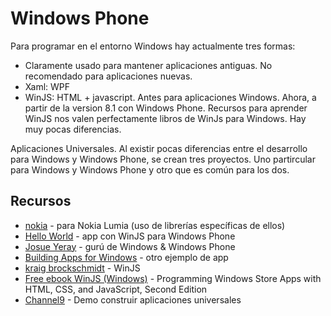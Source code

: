 Windows Phone
=========

Para programar en el entorno Windows hay actualmente tres formas:

  - Claramente usado para mantener aplicaciones antiguas. No recomendado para aplicaciones nuevas.
  - Xaml: WPF
  - WinJS: HTML + javascript. Antes para aplicaciones Windows. Ahora, a partir de la version 8.1 con Windows Phone. Recursos para aprender WinJS nos valen perfectamente libros de WinJs para Windows. Hay muy pocas diferencias.

Aplicaciones Universales. Al existir pocas diferencias entre el desarrollo para Windows y Windows Phone, se crean tres proyectos. Uno partircular para Windows y Windows Phone y otro que es común para los dos.

Recursos
-----------

* [nokia] - para Nokia Lumia (uso de librerías específicas de ellos)
* [Hello World] - app con WinJS para Windows Phone
* [Josue Yeray] - gurú de Windows & Windows Phone
* [Building Apps for Windows] - otro ejemplo de app
* [kraig brockschmidt] - WinJS
* [Free ebook WinJS (Windows)] - Programming Windows Store Apps with HTML, CSS, and JavaScript, Second Edition
* [Channel9] - Demo construir aplicaciones universales


[nokia]:http://developer.nokia.com/resources/library/Lumia/nokia-imaging-sdk/quick-start/qs-wp-html.html
[Hello World]:http://msdn.microsoft.com/en-us/library/windows/apps/hh986964.aspx
[Josue Yeray]:http://geeks.ms/blogs/jyeray/
[Building Apps for Windows]:http://blogs.windows.com/windows/b/buildingapps/archive/2014/04/18/winjs-on-windows-phone-8-1.aspx
[kraig brockschmidt]:http://kraigbrockschmidt.com/blog/?tag=winjs
[Free ebook WinJS (Windows)]:http://blogs.msdn.com/b/microsoft_press/archive/2014/04/08/free-ebook-programming-windows-store-apps-with-html-css-and-javascript-second-edition.aspx
[Channel9]:http://channel9.msdn.com/Events/Build/2014/2-540
